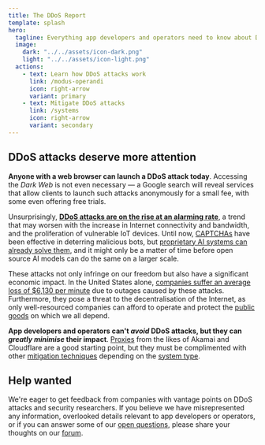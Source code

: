 ```yaml
---
title: The DDoS Report
template: splash
hero:
  tagline: Everything app developers and operators need to know about Distributed Denial of Service (DDoS) attacks.
  image:
    dark: "../../assets/icon-dark.png"
    light: "../../assets/icon-light.png"
  actions:
    - text: Learn how DDoS attacks work
      link: /modus-operandi
      icon: right-arrow
      variant: primary
    - text: Mitigate DDoS attacks
      link: /systems
      icon: right-arrow
      variant: secondary
---
```


## DDoS attacks deserve more attention

**Anyone with a web browser can launch a DDoS attack today**.
Accessing the _Dark Web_ is not even necessary —
a Google search will reveal services that allow clients to launch such attacks anonymously for a small fee,
with some even offering free trials.

Unsurprisingly,
[**DDoS attacks are on the rise at an alarming rate**](https://www.cybersecuritydive.com/news/ddos-attacks-surge-cloudflare/704011/),
a trend that may worsen with the increase in Internet connectivity and bandwidth,
and the proliferation of vulnerable IoT devices.
Until now, [CAPTCHAs](./mitigations/captchas.md) have been effective in deterring malicious bots,
but [proprietary AI systems can already solve them](https://arstechnica.com/information-technology/2023/10/sob-story-about-dead-grandma-tricks-microsoft-ai-into-solving-captcha/),
and it might only be a matter of time before open source AI models can do the same on a larger scale.

These attacks not only infringe on our freedom but also have a significant economic impact.
In the United States alone,
[companies suffer an average loss of $6,130 per minute](https://www.securitymagazine.com/articles/100123-downtime-cost-of-an-application-ddos-attack-averages-6130-per-minute)
due to outages caused by these attacks.
Furthermore, they pose a threat to the decentralisation of the Internet,
as only well-resourced companies can afford to operate and protect the [public goods](./systems/public-goods.md) on which we all depend.

**App developers and operators can't _avoid_ DDoS attacks, but they can _greatly minimise_ their impact**.
[Proxies](./mitigations/reverse-proxies.md) from the likes of Akamai and Cloudflare are a good starting point,
but they must be complimented with other [mitigation techniques](./mitigations) depending on the [system type](./systems).

## Help wanted

We're eager to get feedback from companies with vantage points on DDoS attacks and security researchers.
If you believe we have misrepresented any information, overlooked details relevant to app developers or operators,
or if you can answer some of our [open questions](./open-questions.md),
please share your thoughts on our [forum](https://github.com/relaycorp/ddos-report/discussions).
